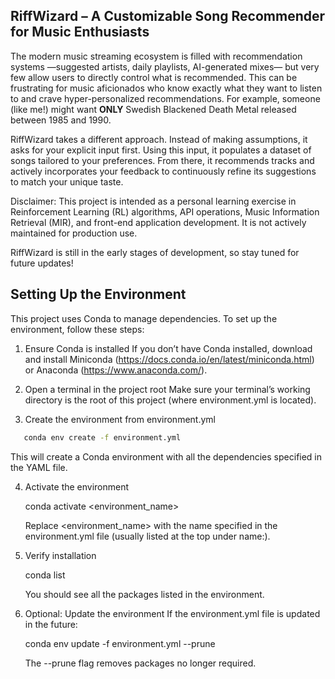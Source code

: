 ## RiffWizard – A Customizable Song Recommender for Music Enthusiasts

The modern music streaming ecosystem is filled with recommendation systems —suggested artists, daily playlists, AI-generated mixes— but very few allow users to directly control what is recommended. This can be frustrating for music aficionados who know exactly what they want to listen to and crave hyper-personalized recommendations. For example, someone (like me!) might want **ONLY** Swedish Blackened Death Metal released between 1985 and 1990.

RiffWizard takes a different approach. Instead of making assumptions, it asks for your explicit input first. Using this input, it populates a dataset of songs tailored to your preferences. From there, it recommends tracks and actively incorporates your feedback to continuously refine its suggestions to match your unique taste.

Disclaimer: This project is intended as a personal learning exercise in Reinforcement Learning (RL) algorithms, API operations, Music Information Retrieval (MIR), and front-end application development. It is not actively maintained for production use.

RiffWizard is still in the early stages of development, so stay tuned for future updates!


## Setting Up the Environment

This project uses Conda to manage dependencies. To set up the environment, follow these steps:

1. Ensure Conda is installed
   If you don’t have Conda installed, download and install Miniconda (https://docs.conda.io/en/latest/miniconda.html) or Anaconda (https://www.anaconda.com/).

2. Open a terminal in the project root
   Make sure your terminal’s working directory is the root of this project (where environment.yml is located).

3. Create the environment from environment.yml

```bash
   conda env create -f environment.yml
```
   This will create a Conda environment with all the dependencies specified in the YAML file.

4. Activate the environment

   conda activate <environment_name>

   Replace <environment_name> with the name specified in the environment.yml file (usually listed at the top under name:).

5. Verify installation

   conda list

   You should see all the packages listed in the environment.

6. Optional: Update the environment
   If the environment.yml file is updated in the future:

   conda env update -f environment.yml --prune

   The --prune flag removes packages no longer required.
